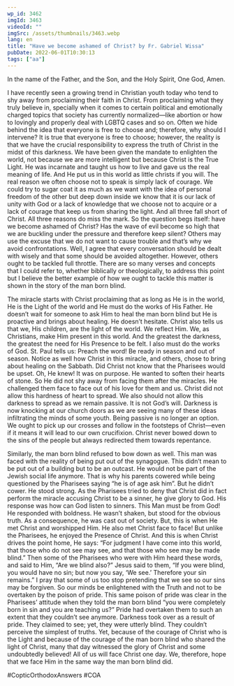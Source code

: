 ```yaml
---
wp_id: 3462
imgId: 3463
videoId: ""
imgSrc: /assets/thumbnails/3463.webp
lang: en
title: "Have we become ashamed of Christ? by Fr. Gabriel Wissa"
pubDate: 2022-06-01T10:30:13
tags: ["aa"]
---
```


<!-- page: 6 -->

<p>In the name of the Father, and the Son, and the Holy Spirit, One God, Amen. </p>
<p>I have recently seen a growing trend in Christian youth today who tend to shy away from proclaiming their faith in Christ. From proclaiming what they truly believe in, specially when it comes to certain political and emotionally charged topics that society has currently normalized—like abortion or how to lovingly and properly deal with LGBTQ cases and so on. Often we hide behind the idea that everyone is free to choose and; therefore, why should I intervene? It is true that everyone is free to choose; however, the reality is that we have the crucial responsibility to express the truth of Christ in the midst of this darkness. We have been given the mandate to enlighten the world, not because we are more intelligent but because Christ is the True Light. He was incarnate and taught us how to live and gave us the real meaning of life. And He put us in this world as little christs if you will. The real reason we often choose not to speak is simply lack of courage. We could try to sugar coat it as much as we want with the idea of personal freedom of the other but deep down inside we know that it is our lack of unity with God or a lack of knowledge that we choose not to acquire or a lack of courage that keep us from sharing the light. And all three fall short of Christ. All three reasons do miss the mark. So the question begs itself: have we become ashamed of Christ? Has the wave of evil become so high that we are buckling under the pressure and therefore keep silent? Others may use the excuse that we do not want to cause trouble and that’s why we avoid confrontations. Well, I agree that every conversation should be dealt with wisely and that some should be avoided altogether. However, others ought to be tackled full throttle. There are so many verses and concepts that I could refer to, whether biblically or theologically, to address this point but I believe the better example of how we ought to tackle this matter is shown in the story of the man born blind.   </p>
<p>The miracle starts with Christ proclaiming that as long as He is in the world, He is the Light of the world and He must do the works of His Father. He doesn’t wait for someone to ask Him to heal the man born blind but He is proactive and brings about healing. He doesn’t hesitate. Christ also tells us that we, His children, are the light of the world. We reflect Him. We, as Christians, make Him present in this world. And the greatest the darkness, the greatest the need for His Presence to be felt. I also must do the works of God. St. Paul tells us: Preach the word! Be ready in season and out of season. Notice as well how Christ in this miracle, and others, chose to bring about healing on the Sabbath. Did Christ not know that the Pharisees would be upset. Oh, He knew! It was on purpose. He wanted to soften their hearts of stone. So He did not shy away from facing them after the miracles. He challenged them face to face out of his love for them and us. Christ did not allow this hardness of heart to spread. We also should not allow this darkness to spread as we remain passive. It is not God’s will. Darkness is now knocking at our church doors as we are seeing many of these ideas infiltrating the minds of some youth. Being passive is no longer an option. We ought to pick up our crosses and follow in the footsteps of Christ—even if it means it will lead to our own crucifixion. Christ never bowed down to the sins of the people but always redirected them towards repentance.  </p>
<p>Similarly, the man born blind refused to bow down as well. This man was faced with the reality of being put out of the synagogue. This didn’t mean to be put out of a building but to be an outcast. He would not be part of the Jewish social life anymore. That is why his parents cowered while being questioned by the Pharisees saying “he is of age ask him”. But he didn’t cower. He stood strong. As the Pharisees tried to deny that Christ did in fact perform the miracle accusing Christ to be a sinner, he give glory to God. His response was how can God listen to sinners. This Man must be from God! He responded with boldness. He wasn’t shaken, but stood for the obvious truth. As a consequence, he was cast out of society. But, this is when He met Christ and worshipped Him. He also met Christ face to face! But unlike the Pharisees, he enjoyed the Presence of Christ. And this is when Christ drives the point home, He says: “For judgment I have come into this world, that those who do not see may see, and that those who see may be made blind.” Then some of the Pharisees who were with Him heard these words, and said to Him, “Are we blind also?” Jesus said to them, “If you were blind, you would have no sin; but now you say, ‘We see.’ Therefore your sin remains.” I pray that some of us too stop pretending that we see so our sins may be forgiven. So our minds be enlightened with the Truth and not to be overtaken by the poison of pride. This same poison of pride was clear in the Pharisees’ attitude when they told the man born blind “you were completely born in sin and you are teaching us?” Pride had overtaken them to such an extent that they couldn’t see anymore. Darkness took over as a result of pride. They claimed to see; yet, they were utterly blind. They couldn’t perceive the simplest of truths. Yet, because of the courage of Christ who is the Light and because of the courage of the man born blind who shared the light of Christ, many that day witnessed the glory of Christ and some undoubtedly believed! All of us will face Christ one day. We, therefore, hope that we face Him in the same way the man born blind did. </p>
<p>#CopticOrthodoxAnswers #COA </p>
